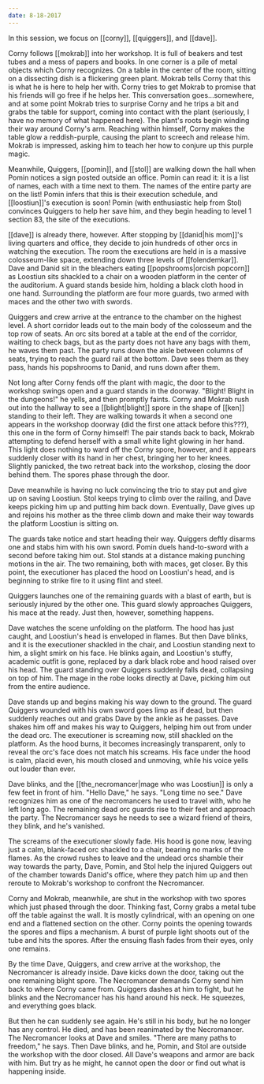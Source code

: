 ```yaml
---
date: 8-18-2017
---
```


In this session, we focus on [[corny]], [[quiggers]], and [[dave]].

Corny follows [[mokrab]] into her workshop. It is full of beakers and test
tubes and a mess of papers and books. In one corner is a pile of metal objects
which Corny recognizes. On a table in the center of the room, sitting on a
dissecting dish is a flickering green plant. Mokrab tells Corny that this is
what he is here to help her with. Corny tries to get Mokrab to promise that his
friends will go free if he helps her. This conversation goes...somewhere, and
at some point Mokrab tries to surprise Corny and he trips a bit and grabs the
table for support, coming into contact with the plant (seriously, I have no
memory of what happened here). The plant's roots begin winding their way around
Corny's arm. Reaching within himself, Corny makes the table glow a
reddish-purple, causing the plant to screech and release him. Mokrab is
impressed, asking him to teach her how to conjure up this purple magic.

Meanwhile, Quiggers, [[pomin]], and [[stol]] are walking down the hall when
Pomin notices a sign posted outside an office. Pomin can read it: it is a list
of names, each with a time next to them. The names of the entire party are on
the list! Pomin infers that this is their execution schedule, and
[[loostiun]]'s execution is soon! Pomin (with enthusiastic help from Stol)
convinces Quiggers to help her save him, and they begin heading to level 1
section 83, the site of the executions.

[[dave]] is already there, however. After stopping by [[danid|his mom]]'s
living quarters and office, they decide to join hundreds of other orcs in
watching the execution. The room the executions are held in is a massive
colosseum-like space, extending down three levels of [[folendemkar]]. Dave and
Danid sit in the bleachers eating [[popshrooms|orcish popcorn]] as Loostiun
sits shackled to a chair on a wooden platform in the center of the auditorium.
A guard stands beside him, holding a black cloth hood in one hand. Surrounding
the platform are four more guards, two armed with maces and the other two with
swords.

Quiggers and crew arrive at the entrance to the chamber on the highest level.
A short corridor leads out to the main body of the colosseum and the top row of
seats. An orc sits bored at a table at the end of the corridor, waiting to
check bags, but as the party does not have any bags with them, he waves them
past. The party runs down the aisle between columns of seats, trying to reach
the guard rail at the bottom. Dave sees them as they pass, hands his popshrooms
to Danid, and runs down after them.

Not long after Corny fends off the plant with magic, the door to the workshop
swings open and a guard stands in the doorway. "Blight! Blight in the
dungeons!" he yells, and then promptly faints. Corny and Mokrab rush out into
the hallway to see a [[blight|blight]] spore in the shape of [[ken]] standing
to their left. They are walking towards it when a second one appears in the
workshop doorway (did the first one attack before this???), this one in the
form of Corny himself! The pair stands back to back, Mokrab attempting to
defend herself with a small white light glowing in her hand. This light does
nothing to ward off the Corny spore, however, and it appears suddenly closer
with its hand in her chest, bringing her to her knees. Slightly panicked, the
two retreat back into the workshop, closing the door behind them. The spores
phase through the door.

Dave meanwhile is having no luck convincing the trio to stay put and give up on
saving Loostiun. Stol keeps trying to climb over the railing, and Dave keeps
picking him up and putting him back down. Eventually, Dave gives up and rejoins
his mother as the three climb down and make their way towards the platform
Loostiun is sitting on.

The guards take notice and start heading their way. Quiggers deftly disarms one
and stabs him with his own sword. Pomin duels hand-to-sword with a second
before taking him out. Stol stands at a distance making punching motions in the
air. The two remaining, both with maces, get closer. By this point, the
executioner has placed the hood on Loostiun's head, and is beginning to strike
fire to it using flint and steel.

Quiggers launches one of the remaining guards with a blast of earth, but is
seriously injured by the other one. This guard slowly approaches Quiggers, his
mace at the ready. Just then, however, something happens.

Dave watches the scene unfolding on the platform. The hood has just caught, and
Loostiun's head is enveloped in flames. But then Dave blinks, and it is the
executioner shackled in the chair, and Loostiun standing next to him, a slight
smirk on his face. He blinks again, and Loostiun's stuffy, academic outfit is
gone, replaced by a dark black robe and hood raised over his head. The guard
standing over Quiggers suddenly falls dead, collapsing on top of him. The mage
in the robe looks directly at Dave, picking him out from the entire audience.

Dave stands up and begins making his way down to the ground. The guard Quiggers
wounded with his own sword goes limp as if dead, but then suddenly reaches out
and grabs Dave by the ankle as he passes. Dave shakes him off and makes his way
to Quiggers, helping him out from under the dead orc. The executioner is
screaming now, still shackled on the platform. As the hood burns, it becomes
increasingly transparent, only to reveal the orc's face does not match his
screams. His face under the hood is calm, placid even, his mouth closed and
unmoving, while his voice yells out louder than ever.

Dave blinks, and the [[the_necromancer|mage who was Loostiun]] is only a few
feet in front of him. "Hello Dave," he says. "Long time no see." Dave
recognizes him as one of the necromancers he used to travel with, who he left
long ago. The remaining dead orc guards rise to their feet and approach the
party. The Necromancer says he needs to see a wizard friend of theirs, they
blink, and he's vanished.

The screams of the executioner slowly fade. His hood is gone now, leaving just
a calm, blank-faced orc shackled to a chair, bearing no marks of the flames. As
the crowd rushes to leave and the undead orcs shamble their way towards the
party, Dave, Pomin, and Stol help the injured Quiggers out of the chamber
towards Danid's office, where they patch him up and then reroute to Mokrab's
workshop to confront the Necromancer.

Corny and Mokrab, meanwhile, are shut in the workshop with two spores which
just phased through the door. Thinking fast, Corny grabs a metal tube off the
table against the wall. It is mostly cylindrical, with an opening on one end
and a flattened section on the other. Corny points the opening towards the
spores and flips a mechanism. A burst of purple light shoots out of the tube
and hits the spores. After the ensuing flash fades from their eyes, only one
remains.

By the time Dave, Quiggers, and crew arrive at the workshop, the Necromancer is
already inside. Dave kicks down the door, taking out the one remaining blight
spore. The Necromancer demands Corny send him back to where Corny came from.
Quiggers dashes at him to fight, but he blinks and the Necromancer has his hand
around his neck. He squeezes, and everything goes black.

But then he can suddenly see again. He's still in his body, but he no longer
has any control. He died, and has been reanimated by the Necromancer. The
Necromancer looks at Dave and smiles. "There are many paths to freedom," he
says. Then Dave blinks, and he, Pomin, and Stol are outside the workshop with
the door closed. All Dave's weapons and armor are back with him. But try as he
might, he cannot open the door or find out what is happening inside.
